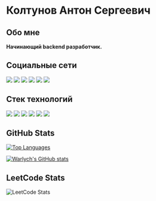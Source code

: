 # Колтунов Антон Сергеевич

## Обо мне
**Начинающий backend разработчик.**

## Социальные сети
<p>
  <a href="mailto:ant.koltunov@gmail.com"><img src="https://img.shields.io/badge/Gmail-D14836?style=for-the-badge&logo=gmail&logoColor=white"></a>
  <a href="https://t.me/Warly"><img src="https://img.shields.io/badge/Telegram-2CA5E0?style=for-the-badge&logo=telegram&logoColor=white"></a>
  <a href="https://discordapp.com/users/420911700154384404/"><img src="https://img.shields.io/badge/Discord-%235865F2.svg?style=for-the-badge&logo=discord&logoColor=white"></a>
  <a href="https://leetcode.com/Warlych/"><img src="https://img.shields.io/badge/LeetCode-%23121011.svg?style=for-the-badge&logo=LeetCode&logoColor=#d16c06"></a>
  <a href="https://steamcommunity.com/id/StarveWarly"><img src="https://img.shields.io/badge/Steam-%23121011.svg?style=for-the-badge&logo=Steam&logoColor=white"></a>
  <a href="https://github.com/Warlych"><img src="https://img.shields.io/badge/github-%23121011.svg?style=for-the-badge&logo=github&logoColor=white"></a>
</p>

## Стек технологий
<p>
  <img src="https://img.shields.io/badge/.NET-5C2D91?style=for-the-badge&logo=.net&logoColor=white"> 
  <img src="https://img.shields.io/badge/C%23-672179?style=for-the-badge&logo=C Sharp&logoColor=white">
  <img src="https://img.shields.io/badge/postgres-%23316192.svg?style=for-the-badge&logo=postgresql&logoColor=white"> 
  <img src="https://img.shields.io/badge/Microsoft%20SQL%20Server-CC2927?style=for-the-badge&logo=microsoft%20sql%20server&logoColor=white">
  <img src="https://img.shields.io/badge/react-%2320232a.svg?style=for-the-badge&logo=react&logoColor=%2361DAFB">
  <img src="https://img.shields.io/badge/typescript-%23007ACC.svg?style=for-the-badge&logo=typescript&logoColor=white">
</p>

## GitHub Stats
<a href="https://github.com/Warlych" align="left"><img src="https://github-readme-stats.vercel.app/api/top-langs/?username=Warlych&langs_count=10&title_color=0891b2&text_color=ffffff&icon_color=0891b2&bg_color=1c1917&hide_border=true&locale=en&custom_title=Top%20%Languages" alt="Top Languages" /></a>

<a href="http://www.github.com/Warlych"><img src="https://github-readme-stats.vercel.app/api?username=Warlych&show_icons=true&hide=&count_private=true&title_color=0891b2&text_color=ffffff&icon_color=0891b2&bg_color=1c1917&hide_border=true&show_icons=true" alt="Warlych's GitHub stats" /></a>

## LeetCode Stats
![LeetCode Stats](https://leetcard.jacoblin.cool/Warlych?theme=dark&font=Convergence&ext=activity)
